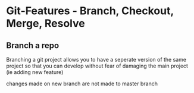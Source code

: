 # Git-Features - Branch, Checkout, Merge, Resolve

## Branch a repo
Branching a git project allows you to have a seperate version of the same project so that you can develop without 
fear of damaging the main project (ie adding new feature)

changes made on new branch are not made to master branch